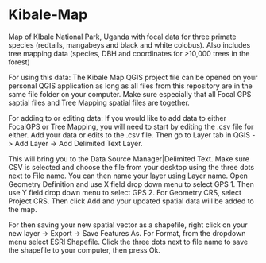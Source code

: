 # Kibale-Map
Map of KIbale National Park, Uganda with focal data for three primate species (redtails, mangabeys and black and white colobus). Also includes tree mapping data (species, DBH and coordinates for >10,000 trees in the forest) 

For using this data: 
The Kibale Map QGIS project file can be opened on your personal QGIS application as long as all files from this repository are in the same file folder on your computer. Make sure especially that all Focal GPS saptial files and Tree Mapping spatial files are together. 

For adding to or editing data:
If you would like to add data to either FocalGPS or Tree Mapping, you will need to start by editing the .csv file for either. Add your data or edits to the .csv file. Then go to Layer tab in QGIS -> Add Layer -> Add Delimited Text Layer.

This will bring you to the Data Source Manager|Delimited Text. Make sure CSV is selected and choose the file from your desktop using the three dots next to File name. You can then name your layer using Layer name. Open Geometry Definition and use X field drop down menu to select GPS 1. Then use Y field drop down menu to select GPS 2. For Geometry CRS, select Project CRS. Then click Add and your updated spatial data will be added to the map. 

For then saving your new spatial vector as a shapefile, right click on your new layer -> Export -> Save Features As. For Format, from the dropdown menu select ESRI Shapefile. Click the three dots next to file name to save the shapefile to your computer, then press Ok. 
